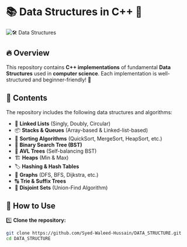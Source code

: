 # 📚 Data Structures in C++ 🚀

![🛠️ Data Structures](https://raw.githubusercontent.com/Syed-Waleed-Hussain/DATA_STRUCTURE/main/assets/data-structures.png)

## 🔥 Overview  
This repository contains **C++ implementations** of fundamental **Data Structures** used in **computer science**. Each implementation is well-structured and beginner-friendly! 🎯  

## 📂 Contents  
The repository includes the following data structures and algorithms:

- 🔗 **Linked Lists** (Singly, Doubly, Circular)  
- 📦 **Stacks & Queues** (Array-based & Linked-list-based)  
- 🔄 **Sorting Algorithms** (QuickSort, MergeSort, HeapSort, etc.)  
- 🌲 **Binary Search Tree (BST)**  
- 🌳 **AVL Trees** (Self-balancing BST)  
- 🏗️ **Heaps** (Min & Max)  
- 🏷️ **Hashing & Hash Tables**  
- 🔀 **Graphs** (DFS, BFS, Dijkstra, etc.)  
- 🔠 **Trie & Suffix Trees**  
- 🔗 **Disjoint Sets** (Union-Find Algorithm)  

## 🚀 How to Use  

1️⃣ **Clone the repository:**  
```sh
git clone https://github.com/Syed-Waleed-Hussain/DATA_STRUCTURE.git
cd DATA_STRUCTURE

